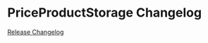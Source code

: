 # PriceProductStorage Changelog

[Release Changelog](https://github.com/spryker/price-product-storage/releases)
